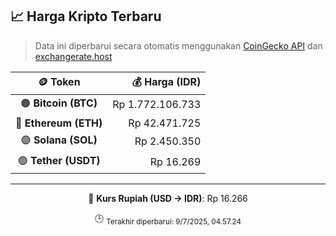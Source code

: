 

<!-- HARGA_KRIPTO -->
## 📈 Harga Kripto Terbaru

> Data ini diperbarui secara otomatis menggunakan [CoinGecko API](https://www.coingecko.com/) dan [exchangerate.host](https://exchangerate.host/)

<div align="center">

| 🪙 Token | 💰 Harga (IDR) |
|:------:|---------------:|
| 🟠 **Bitcoin (BTC)**   | Rp 1.772.106.733 |
| 🔵 **Ethereum (ETH)**  | Rp 42.471.725 |
| 🟣 **Solana (SOL)**    | Rp 2.450.350 |
| 🟢 **Tether (USDT)**   | Rp 16.269 |

---

💱 **Kurs Rupiah (USD → IDR)**: Rp 16.266

🕒 <sub>Terakhir diperbarui: 9/7/2025, 04.57.24</sub>

</div>
<!-- /HARGA_KRIPTO -->